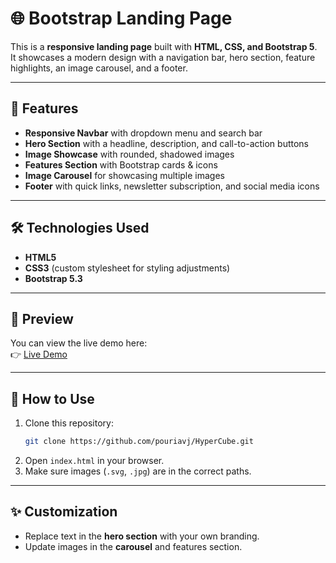 # 🌐 Bootstrap Landing Page

This is a **responsive landing page** built with **HTML, CSS, and Bootstrap 5**.  
It showcases a modern design with a navigation bar, hero section, feature highlights, an image carousel, and a footer.

---

## 🚀 Features
- **Responsive Navbar** with dropdown menu and search bar  
- **Hero Section** with a headline, description, and call-to-action buttons  
- **Image Showcase** with rounded, shadowed images  
- **Features Section** with Bootstrap cards & icons  
- **Image Carousel** for showcasing multiple images  
- **Footer** with quick links, newsletter subscription, and social media icons  

---

## 🛠️ Technologies Used
- **HTML5**  
- **CSS3** (custom stylesheet for styling adjustments)  
- **Bootstrap 5.3**  

---

## 📸 Preview
You can view the live demo here:  
👉 [Live Demo](https://pouriavj.github.io/HyperCube/)

---

## 📂 How to Use
1. Clone this repository:  
   ```bash
   git clone https://github.com/pouriavj/HyperCube.git
   ```
2. Open `index.html` in your browser.  
3. Make sure images (`.svg`, `.jpg`) are in the correct paths.  

---

## ✨ Customization
- Replace text in the **hero section** with your own branding.  
- Update images in the **carousel** and features section.  

